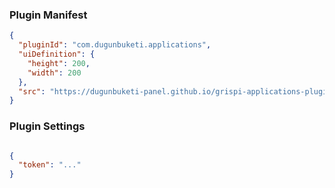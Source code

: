 
### Plugin Manifest

```json
{
  "pluginId": "com.dugunbuketi.applications",
  "uiDefinition": {
    "height": 200,
    "width": 200
  },
  "src": "https://dugunbuketi-panel.github.io/grispi-applications-plugin/"
}
```

### Plugin Settings

```json

{
  "token": "..."
}
```

